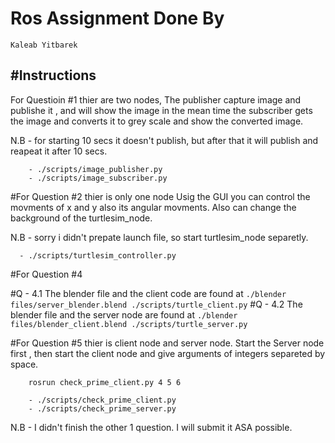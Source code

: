 # Ros Assignment Done By
    Kaleab Yitbarek  


#Instructions
---------------
For Questioin #1 thier are two nodes,
The publisher capture image and publishe it , and will show
the image in the mean time the subscriber gets the image and
converts it to grey scale and show the converted image.

N.B - for starting 10 secs it doesn't publish, but after that it 
        will publish and reapeat it after 10 secs.

```
    - ./scripts/image_publisher.py
    - ./scripts/image_subscriber.py
```


#For Question #2 thier is only one node 
Usig the GUI you can control the movments of x and y also its 
angular movments.
Also can change the background of the turtlesim_node.

N.B - sorry i didn't prepate launch file, so start turtlesim_node
      separetly.

```
  - ./scripts/turtlesim_controller.py
```


#For Question #4

#Q - 4.1
    The blender file and the client code are found at 
    ```
        ./blender files/server_blender.blend
        ./scripts/turtle_client.py
    ```
#Q - 4.2
    The blender file and the server node are found at
    ```
        ./blender files/blender_client.blend
        ./scripts/turtle_server.py
    ```

#For Question #5 thier is client node and server node. 
Start the Server node first , then start the client node and
give arguments of integers separeted by space.
```
    rosrun check_prime_client.py 4 5 6
```

```
    - ./scripts/check_prime_client.py
    - ./scripts/check_prime_server.py
```

N.B -   I didn't finish the other 1 question. I will submit it ASA possible.   